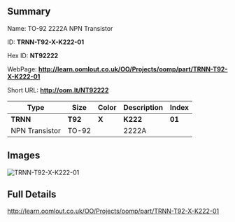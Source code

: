 

## Summary
 
Name: TO-92 2222A NPN Transistor

ID: __TRNN-T92-X-K222-01__

Hex ID: __NT92222__

WebPage: __http://learn.oomlout.co.uk/OO/Projects/oomp/part/TRNN-T92-X-K222-01__

Short URL: __http://oom.lt/NT92222__


| Type   | Size   | Color   | Description   | Index   |    
| ----- | ------   | ------   | -----   | ----   |    
| __TRNN__   					| __T92__   					| __X__    						| __K222__    					| __01__ |    
| NPN Transistor		| TO-92	| 		| 2222A	| 	|

## Images
![TRNN-T92-X-K222-01](http://oomlout.com/oomp-gen/parts/TRNN-T92-X-K222-01/TRNN-T92-X-K222-01_420.jpg)

## Full Details

 http://learn.oomlout.co.uk/OO/Projects/oomp/part/TRNN-T92-X-K222-01

